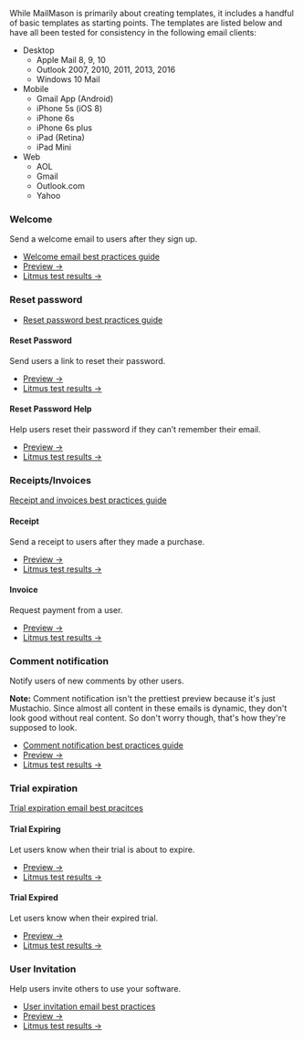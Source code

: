 While MailMason is primarily about creating templates, it includes a handful of basic templates as starting points. The templates are listed below and have all been tested for consistency in the following email clients:

* Desktop
  * Apple Mail 8, 9, 10
  * Outlook 2007, 2010, 2011, 2013, 2016
  * Windows 10 Mail
* Mobile
  * Gmail App (Android)
  * iPhone 5s (iOS 8)
  * iPhone 6s
  * iPhone 6s plus
  * iPad (Retina)
  * iPad Mini
* Web
  * AOL
  * Gmail
  * Outlook.com
  * Yahoo

### Welcome

Send a welcome email to users after they sign up.

* [Welcome email best practices guide](https://postmarkapp.com/guides/welcome-email-best-practices)
* [Preview &rarr;](http://assets.wildbit.com/postmark/templates/dist/welcome.html)
* [Litmus test results &rarr;](https://litmus.com/pub/24f5dc8)

### Reset password

* [Reset password best practices guide](https://postmarkapp.com/guides/password-reset-email-best-practices)

#### Reset Password

  Send users a link to reset their password.
  
  * [Preview &rarr;](http://assets.wildbit.com/postmark/templates/dist/password_reset.html)
  * [Litmus test results &rarr;](https://litmus.com/pub/3d48973)

#### Reset Password Help

  Help users reset their password if they can’t remember their email.

  * [Preview &rarr;](http://assets.wildbit.com/postmark/templates/dist/password_reset_help.html)
  * [Litmus test results &rarr;](https://litmus.com/pub/5c3766d)

### Receipts/Invoices

[Receipt and invoices best practices guide](https://postmarkapp.com/guides/receipt-and-invoice-email-best-practices)

#### Receipt

  Send a receipt to users after they made a purchase.

  * [Preview &rarr;](http://assets.wildbit.com/postmark/templates/dist/receipt.html)
  * [Litmus test results &rarr;](https://litmus.com/pub/4778613)

#### Invoice

  Request payment from a user.

  * [Preview &rarr;](http://assets.wildbit.com/postmark/templates/dist/invoice.html)
  * [Litmus test results &rarr;](https://litmus.com/pub/eed3e67)

### Comment notification

Notify users of new comments by other users.

**Note:** Comment notification isn't the prettiest preview because it's just Mustachio. Since almost all content in these emails is dynamic, they don't look good without real content. So don't worry though, that's how they're supposed to look.

* [Comment notification best practices guide](https://postmarkapp.com/guides/comment-notification-email-best-practices)
* [Preview &rarr;](http://assets.wildbit.com/postmark/templates/dist/comment_notification.html)
* [Litmus test results &rarr;](https://litmus.com/pub/7ea5b37)

### Trial expiration

[Trial expiration email best pracitces](https://postmarkapp.com/guides/trial-expiration-email-best-practices)

#### Trial Expiring

  Let users know when their trial is about to expire.
  
  * [Preview &rarr;](http://assets.wildbit.com/postmark/templates/dist/trial_expiring.html)
  * [Litmus test results &rarr;](https://litmus.com/pub/80d7c42)

#### Trial Expired

  Let users know when their expired trial.

  * [Preview &rarr;](http://assets.wildbit.com/postmark/templates/dist/trial_expired.html)
  * [Litmus test results &rarr;](https://litmus.com/pub/4412f89)

### User Invitation

  Help users invite others to use your software.

* [User invitation email best practices](https://postmarkapp.com/guides/user-invitation-email-best-practices)
* [Preview &rarr;](http://assets.wildbit.com/postmark/templates/dist/user_invitation.html)
* [Litmus test results &rarr;](https://litmus.com/pub/6a3336f)